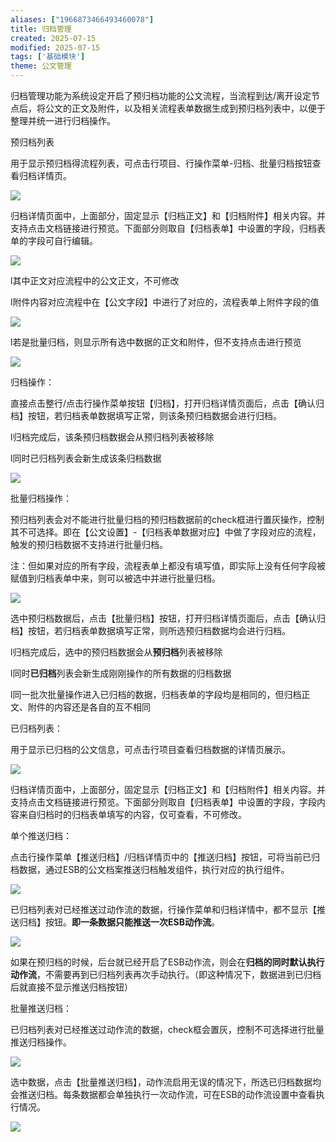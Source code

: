 ```yaml
---
aliases: ["1966873466493460078"]
title: 归档管理
created: 2025-07-15
modified: 2025-07-15
tags: ['基础模块']
theme: 公文管理
---
```


归档管理功能为系统设定开启了预归档功能的公文流程，当流程到达/离开设定节点后，将公文的正文及附件，以及相关流程表单数据生成到预归档列表中，以便于整理并统一进行归档操作。

预归档列表

用于显示预归档得流程列表，可点击行项目、行操作菜单-归档、批量归档按钮查看归档详情页。

![](5ac0a59efe2950dfce9232c3238d8ba6.jpg)

归档详情页面中，上面部分，固定显示【归档正文】和【归档附件】相关内容。并支持点击文档链接进行预览。下面部分则取自【归档表单】中设置的字段，归档表单的字段可自行编辑。

![](90c93fe569b34384fd6ccb231221ac1f.jpg)

l其中正文对应流程中的公文正文，不可修改

l附件内容对应流程中在【公文字段】中进行了对应的，流程表单上附件字段的值

![](d97aec478518d793ad5e7c6242ac2ebb.jpg)

l若是批量归档，则显示所有选中数据的正文和附件，但不支持点击进行预览

![](1ef1b0dfa4dc60890d2f476f8f06550f.jpg)

归档操作：

直接点击整行/点击行操作菜单按钮【归档】，打开归档详情页面后，点击【确认归档】按钮，若归档表单数据填写正常，则该条预归档数据会进行归档。

l归档完成后，该条预归档数据会从预归档列表被移除

l同时已归档列表会新生成该条归档数据

![](b7c148f985fe46c0377aa2833f0a5b5b.jpg)

批量归档操作：

预归档列表会对不能进行批量归档的预归档数据前的check框进行置灰操作，控制其不可选择。即在【公文设置】-【归档表单数据对应】中做了字段对应的流程，触发的预归档数据不支持进行批量归档。

注：但如果对应的所有字段，流程表单上都没有填写值，即实际上没有任何字段被赋值到归档表单中来，则可以被选中并进行批量归档。

![](35e318ae3f427a979b59f4cc8f9763ee.jpg)

选中预归档数据后，点击【批量归档】按钮，打开归档详情页面后，点击【确认归档】按钮，若归档表单数据填写正常，则所选预归档数据均会进行归档。

l归档完成后，选中的预归档数据会从**预归档**列表被移除

l同时**已归档**列表会新生成刚刚操作的所有数据的归档数据

l同一批次批量操作进入已归档的数据，归档表单的字段均是相同的，但归档正文、附件的内容还是各自的互不相同

已归档列表：

用于显示已归档的公文信息，可点击行项目查看归档数据的详情页展示。

![](1ede1bdd0bb0c56ddbcc256a8fd348cc.jpg)

归档详情页面中，上面部分，固定显示【归档正文】和【归档附件】相关内容。并支持点击文档链接进行预览。下面部分则取自【归档表单】中设置的字段，字段内容来自归档时的归档表单填写的内容，仅可查看，不可修改。

单个推送归档：

点击行操作菜单【推送归档】/归档详情页中的【推送归档】按钮，可将当前已归档数据，通过ESB的公文档案推送归档触发组件，执行对应的执行组件。

![](141f9bb78d8003bb595450ee4577e312.jpg)

已归档列表对已经推送过动作流的数据，行操作菜单和归档详情中，都不显示【推送归档】按钮。**即一条数据只能推送一次ESB动作流**。

![](c2fb19954d159bc93f342ac27ab4a6b4.jpg)

如果在预归档的时候，后台就已经开启了ESB动作流，则会在**归档的同时默认执行动作流**，不需要再到已归档列表再次手动执行。（即这种情况下，数据进到已归档后就直接不显示推送归档按钮）

批量推送归档：

已归档列表对已经推送过动作流的数据，check框会置灰，控制不可选择进行批量推送归档操作。

![](b0758e7b013f70380718585189e49d41.jpg)

选中数据，点击【批量推送归档】，动作流启用无误的情况下，所选已归档数据均会推送归档。每条数据都会单独执行一次动作流，可在ESB的动作流设置中查看执行情况。

![](f25fc462d8dbffa057c110c1cf3d58e7.jpg)